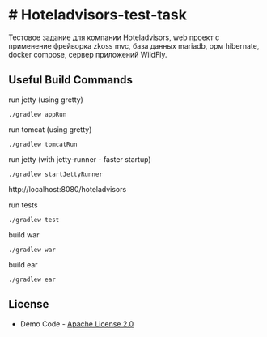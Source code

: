 # # Hoteladvisors-test-task

Тестовое задание для компании Hoteladvisors, web проект с применение фрейворка zkoss mvc, база данных mariadb, орм
hibernate, docker compose, сервер приложений WildFly.

## Useful Build Commands

run jetty (using gretty)

```
./gradlew appRun
```

run tomcat (using gretty)

```
./gradlew tomcatRun
```

run jetty (with jetty-runner - faster startup)

```
./gradlew startJettyRunner
```

http://localhost:8080/hoteladvisors

run tests

```
./gradlew test
```

build war

```
./gradlew war
```

build ear

```
./gradlew ear
```

## License

* Demo Code - [Apache License 2.0](http://www.apache.org/licenses/LICENSE-2.0)
